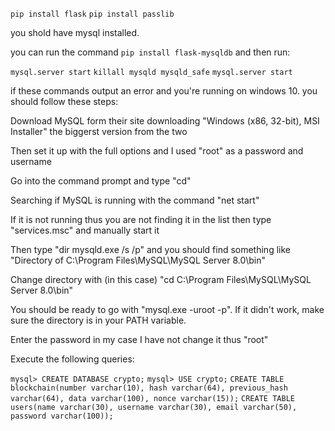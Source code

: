 `pip install flask`
`pip install passlib`




you shold have mysql installed.

you can run the command `pip install flask-mysqldb` and then run:

`mysql.server start`
`killall mysqld mysqld_safe`
`mysql.server start`

if these commands output an error and you're running on windows 10.
you should follow these steps:


Download MySQL form their site downloading "Windows (x86, 32-bit), MSI Installer" the biggerst version from
 the two

Then set it up with the full options and I used "root" as a password and username

Go into the command prompt and type "cd\"

Searching if MySQL is running with the command "net start"

If it is not running thus you are not finding it in the list then type "services.msc" and manually start it

Then type "dir mysqld.exe /s /p"
and you should find something like "Directory of C:\Program Files\MySQL\MySQL Server 8.0\bin"

Change directory with (in this case) "cd C:\Program Files\MySQL\MySQL Server 8.0\bin"

You should be ready to go with "mysql.exe -uroot -p". If it didn't work, make sure the directory is in your PATH variable.

Enter the password in my case I have not change it thus "root"



Execute the following queries:

`mysql> CREATE DATABASE crypto;`
`mysql> USE crypto;`
`CREATE TABLE blockchain(number varchar(10), hash varchar(64), previous_hash varchar(64), data varchar(100), nonce varchar(15));`
`CREATE TABLE users(name varchar(30), username varchar(30), email varchar(50), password varchar(100));`



